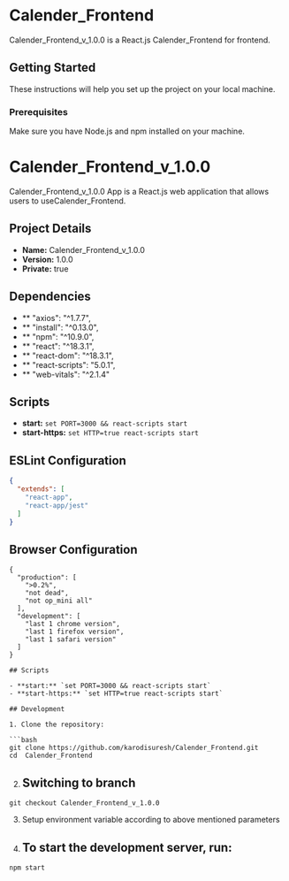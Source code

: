 # Calender_Frontend

Calender_Frontend_v_1.0.0 is a React.js  Calender_Frontend  for  frontend.

## Getting Started

These instructions will help you set up the project on your local machine.

### Prerequisites

Make sure you have Node.js and npm installed on your machine.

# Calender_Frontend_v_1.0.0

Calender_Frontend_v_1.0.0 App is a React.js web application that allows users to useCalender_Frontend.

## Project Details

- **Name:** Calender_Frontend_v_1.0.0
- **Version:** 1.0.0
- **Private:** true

## Dependencies

- ** "axios": "^1.7.7",
- **  "install": "^0.13.0",
- **  "npm": "^10.9.0",
- **  "react": "^18.3.1",
- **  "react-dom": "^18.3.1",
- **  "react-scripts": "5.0.1",
- **  "web-vitals": "^2.1.4"

## Scripts

- **start:** `set PORT=3000 && react-scripts start`
- **start-https:** `set HTTP=true react-scripts start`

## ESLint Configuration

```json
{
  "extends": [
    "react-app",
    "react-app/jest"
  ]
}
```
## Browser Configuration

```
{
  "production": [
    ">0.2%",
    "not dead",
    "not op_mini all"
  ],
  "development": [
    "last 1 chrome version",
    "last 1 firefox version",
    "last 1 safari version"
  ]
}

## Scripts

- **start:** `set PORT=3000 && react-scripts start`
- **start-https:** `set HTTP=true react-scripts start`

## Development

1. Clone the repository:

```bash
git clone https://github.com/karodisuresh/Calender_Frontend.git
cd  Calender_Frontend
```

2. ## Switching to branch

```
git checkout Calender_Frontend_v_1.0.0
```

3. Setup environment variable according to above mentioned parameters
   
4. ## To start the development server, run:
   
```
npm start

```

